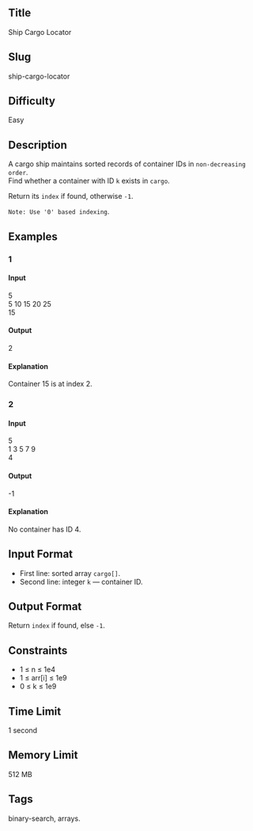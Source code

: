 ## Title

Ship Cargo Locator

## Slug

ship-cargo-locator

## Difficulty

Easy

## Description

A cargo ship maintains sorted records of container IDs in `non-decreasing order`.  
Find whether a container with ID `k` exists in `cargo`.  

Return its `index` if found, otherwise `-1`.  

`Note: Use '0' based indexing`.

## Examples

### 1

#### Input

5  
5 10 15 20 25  
15

#### Output

2

#### Explanation

Container 15 is at index 2.

### 2

#### Input

5  
1 3 5 7 9  
4

#### Output

-1

#### Explanation

No container has ID 4.

## Input Format  

- First line: sorted array `cargo[]`.  
- Second line: integer `k` — container ID.

## Output Format  

Return `index` if found, else `-1`.

## Constraints  

- 1 ≤ n ≤ 1e4  
- 1 ≤ arr[i] ≤ 1e9  
- 0 ≤ k ≤ 1e9  

## Time Limit

1 second

## Memory Limit

512 MB

## Tags

binary-search, arrays.
